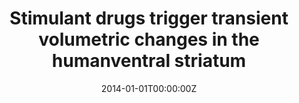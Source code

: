 ---
title: "Stimulant drugs trigger transient volumetric changes in the humanventral striatum"
authors:
- Elseline Hoekzema
- Susana Carmona
- J Antoni Ramos Quiroga
- Clara Canals
- Ana Moreno
- Vanesa Richarte Fernández
- Marisol Picado
- Rosa Bosch
- Lurdes Duñó
- Juan Carlos Soliva
- Mariana Rovira
- Antonio Bulbena
- Adolf Tobeña
- Miguel Casas
- Óscar Vilarroya
date: "2014-01-01T00:00:00Z"
doi: ""
publishDate: "2014-01-01T00:00:00Z"
publication_types: ["2"]
publication: "In *Brain structure & function*"
tags:
- Source Themes
featured: false
links:
- name: Link
  url: https://link.springer.com/article/10.1007/s00429-012-0481-7
---